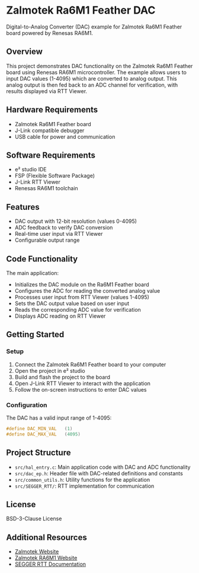 # Zalmotek Ra6M1 Feather DAC

Digital-to-Analog Converter (DAC) example for Zalmotek Ra6M1 Feather board powered by Renesas RA6M1.

## Overview

This project demonstrates DAC functionality on the Zalmotek Ra6M1 Feather board using Renesas RA6M1 microcontroller. The example allows users to input DAC values (1-4095) which are converted to analog output. This analog output is then fed back to an ADC channel for verification, with results displayed via RTT Viewer.

## Hardware Requirements

- Zalmotek Ra6M1 Feather board
- J-Link compatible debugger
- USB cable for power and communication

## Software Requirements

- e² studio IDE
- FSP (Flexible Software Package)
- J-Link RTT Viewer
- Renesas RA6M1 toolchain

## Features

- DAC output with 12-bit resolution (values 0-4095)
- ADC feedback to verify DAC conversion
- Real-time user input via RTT Viewer
- Configurable output range

## Code Functionality

The main application:
- Initializes the DAC module on the Ra6M1 Feather board
- Configures the ADC for reading the converted analog value
- Processes user input from RTT Viewer (values 1-4095)
- Sets the DAC output value based on user input
- Reads the corresponding ADC value for verification
- Displays ADC reading on RTT Viewer

## Getting Started

### Setup

1. Connect the Zalmotek Ra6M1 Feather board to your computer
2. Open the project in e² studio
3. Build and flash the project to the board
4. Open J-Link RTT Viewer to interact with the application
5. Follow the on-screen instructions to enter DAC values

### Configuration

The DAC has a valid input range of 1-4095:

```c
#define DAC_MIN_VAL   (1)
#define DAC_MAX_VAL   (4095)
```

## Project Structure

- `src/hal_entry.c`: Main application code with DAC and ADC functionality
- `src/dac_ep.h`: Header file with DAC-related definitions and constants
- `src/common_utils.h`: Utility functions for the application
- `src/SEGGER_RTT/`: RTT implementation for communication

## License

BSD-3-Clause License

## Additional Resources

- [Zalmotek Website](https://zalmotek.com)
- [Zalmotek RA6M1 Website](https://zalmotek.com/products/RA6M1-Feather-SoM/)
- [SEGGER RTT Documentation](https://www.segger.com/products/debug-probes/j-link/technology/about-real-time-transfer/) 